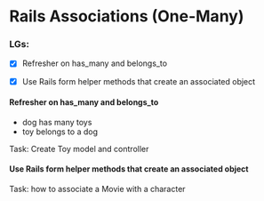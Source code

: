 # Rails Associations (One-Many)

### LGs:
- [x] Refresher on has_many and belongs_to
- [x] Use Rails form helper methods that create an associated object


#### Refresher on has_many and belongs_to
* dog has many toys
* toy belongs to a dog

Task: Create Toy model and controller

#### Use Rails form helper methods that create an associated object

Task: how to associate a Movie with a character


